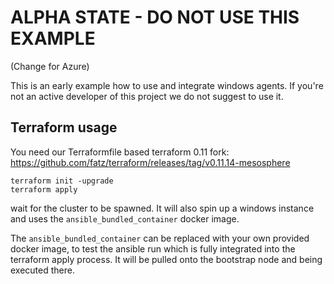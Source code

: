 # ALPHA STATE - DO NOT USE THIS EXAMPLE

(Change for Azure)

This is an early example how to use and integrate windows agents. If you're not
an active developer of this project we do not suggest to use it.

## Terraform usage

You need our Terraformfile based terraform 0.11 fork: https://github.com/fatz/terraform/releases/tag/v0.11.14-mesosphere

```
terraform init -upgrade
terraform apply
```

wait for the cluster to be spawned.
It will also spin up a windows instance and uses the `ansible_bundled_container` docker image.

The `ansible_bundled_container` can be replaced with your own provided docker image, to test the ansible run
which is fully integrated into the terraform apply process.
It will be pulled onto the bootstrap node and being executed there.
